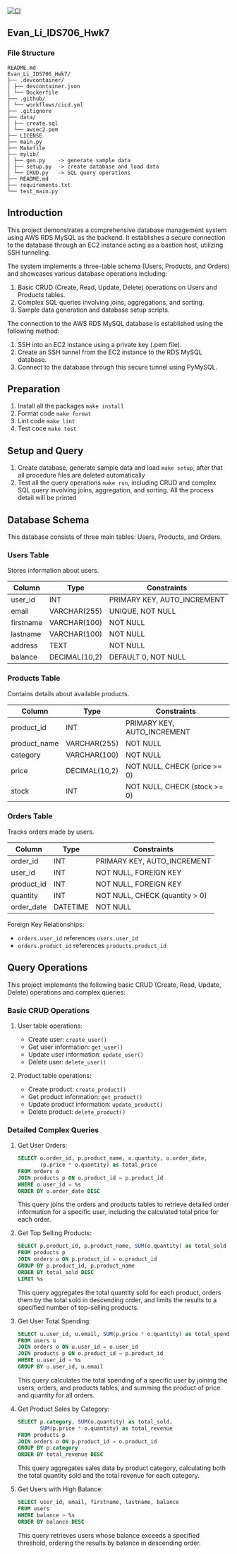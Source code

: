 [![CI](https://github.com/bionicotaku/Evan_Li_IDS706_Hwk7/actions/workflows/cicd.yml/badge.svg)](https://github.com/bionicotaku/Evan_Li_IDS706_Hwk7/actions/workflows/cicd.yml)

## Evan_Li_IDS706_Hwk7

### File Structure

```
README.md
Evan_Li_IDS706_Hwk7/
├── .devcontainer/
│ ├── devcontainer.json
│ └── Dockerfile
├── .github/
│ └── workflows/cicd.yml
├── .gitignore
├── data/
│ ├── create.sql
│ └── awsec2.pem
├── LICENSE
├── main.py
├── Makefile
├── mylib/
│ ├── gen.py    -> generate sample data
│ ├── setup.py  -> create database and load data
│ └── CRUD.py   -> SQL query operations
├── README.md
├── requirements.txt
└── test_main.py
```

## Introduction

This project demonstrates a comprehensive database management system using AWS RDS MySQL as the backend. It establishes a secure connection to the database through an EC2 instance acting as a bastion host, utilizing SSH tunneling.

The system implements a three-table schema (Users, Products, and Orders) and showcases various database operations including:

1. Basic CRUD (Create, Read, Update, Delete) operations on Users and Products tables.
2. Complex SQL queries involving joins, aggregations, and sorting.
3. Sample data generation and database setup scripts.

The connection to the AWS RDS MySQL database is established using the following method:
1. SSH into an EC2 instance using a private key (.pem file).
2. Create an SSH tunnel from the EC2 instance to the RDS MySQL database.
3. Connect to the database through this secure tunnel using PyMySQL.

## Preparation

1. Install all the packages `make install`
2. Format code `make format`
3. Lint code `make lint`
4. Test coce `make test`

## Setup and Query

1. Create database, generate sample data and load  `make setup`, after that all procedure files are deleted automatically
2. Test all the query operations `make run`, including CRUD and complex SQL query involving joins, aggregation, and sorting. All the process detail will be printed

## Database Schema

This database consists of three main tables: Users, Products, and Orders.

### Users Table

Stores information about users.

| Column    | Type         | Constraints                |
|-----------|--------------|----------------------------|
| user_id   | INT          | PRIMARY KEY, AUTO_INCREMENT|
| email     | VARCHAR(255) | UNIQUE, NOT NULL           |
| firstname | VARCHAR(100) | NOT NULL                   |
| lastname  | VARCHAR(100) | NOT NULL                   |
| address   | TEXT         | NOT NULL                   |
| balance   | DECIMAL(10,2)| DEFAULT 0, NOT NULL        |

### Products Table

Contains details about available products.

| Column       | Type         | Constraints                |
|--------------|--------------|----------------------------|
| product_id   | INT          | PRIMARY KEY, AUTO_INCREMENT|
| product_name | VARCHAR(255) | NOT NULL                   |
| category     | VARCHAR(100) | NOT NULL                   |
| price        | DECIMAL(10,2)| NOT NULL, CHECK (price >= 0)|
| stock        | INT          | NOT NULL, CHECK (stock >= 0)|

### Orders Table

Tracks orders made by users.

| Column     | Type     | Constraints                |
|------------|----------|----------------------------|
| order_id   | INT      | PRIMARY KEY, AUTO_INCREMENT|
| user_id    | INT      | NOT NULL, FOREIGN KEY      |
| product_id | INT      | NOT NULL, FOREIGN KEY      |
| quantity   | INT      | NOT NULL, CHECK (quantity > 0)|
| order_date | DATETIME | NOT NULL                   |

Foreign Key Relationships:
- `orders.user_id` references `users.user_id`
- `orders.product_id` references `products.product_id`

## Query Operations

This project implements the following basic CRUD (Create, Read, Update, Delete) operations and complex queries:

### Basic CRUD Operations

1. User table operations:
   - Create user: `create_user()`
   - Get user information: `get_user()`
   - Update user information: `update_user()`
   - Delete user: `delete_user()`

2. Product table operations:
   - Create product: `create_product()`
   - Get product information: `get_product()`
   - Update product information: `update_product()`
   - Delete product: `delete_product()`

### Detailed Complex Queries

1. Get User Orders:
   ```sql
   SELECT o.order_id, p.product_name, o.quantity, o.order_date, 
          (p.price * o.quantity) as total_price
   FROM orders o
   JOIN products p ON o.product_id = p.product_id
   WHERE o.user_id = %s
   ORDER BY o.order_date DESC
   ```
   This query joins the orders and products tables to retrieve detailed order information for a specific user, including the calculated total price for each order.

2. Get Top Selling Products:
   ```sql
   SELECT p.product_id, p.product_name, SUM(o.quantity) as total_sold
   FROM products p
   JOIN orders o ON p.product_id = o.product_id
   GROUP BY p.product_id, p.product_name
   ORDER BY total_sold DESC
   LIMIT %s
   ```
   This query aggregates the total quantity sold for each product, orders them by the total sold in descending order, and limits the results to a specified number of top-selling products.

3. Get User Total Spending:
   ```sql
   SELECT u.user_id, u.email, SUM(p.price * o.quantity) as total_spending
   FROM users u
   JOIN orders o ON u.user_id = o.user_id
   JOIN products p ON o.product_id = p.product_id
   WHERE u.user_id = %s
   GROUP BY u.user_id, u.email
   ```
   This query calculates the total spending of a specific user by joining the users, orders, and products tables, and summing the product of price and quantity for all orders.

4. Get Product Sales by Category:
   ```sql
   SELECT p.category, SUM(o.quantity) as total_sold,
          SUM(p.price * o.quantity) as total_revenue
   FROM products p
   JOIN orders o ON p.product_id = o.product_id
   GROUP BY p.category
   ORDER BY total_revenue DESC
   ```
   This query aggregates sales data by product category, calculating both the total quantity sold and the total revenue for each category.

5. Get Users with High Balance:
   ```sql
   SELECT user_id, email, firstname, lastname, balance
   FROM users
   WHERE balance > %s
   ORDER BY balance DESC
   ```
   This query retrieves users whose balance exceeds a specified threshold, ordering the results by balance in descending order.
